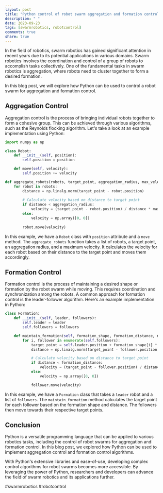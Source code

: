 ```yaml
---
layout: post
title: "Python control of robot swarm aggregation and formation control"
description: " "
date: 2023-09-23
tags: [swarmrobotics, robotcontrol]
comments: true
share: true
---
```


In the field of robotics, swarm robotics has gained significant attention in recent years due to its potential applications in various domains. Swarm robotics involves the coordination and control of a group of robots to accomplish tasks collectively. One of the fundamental tasks in swarm robotics is aggregation, where robots need to cluster together to form a desired formation.

In this blog post, we will explore how Python can be used to control a robot swarm for aggregation and formation control.

## Aggregation Control

Aggregation control is the process of bringing individual robots together to form a cohesive group. This can be achieved through various algorithms, such as the Reynolds flocking algorithm. Let's take a look at an example implementation using Python:

```python
import numpy as np

class Robot:
    def __init__(self, position):
        self.position = position

    def move(self, velocity):
        self.position += velocity

def aggregate_robots(robots, target_point, aggregation_radius, max_velocity):
    for robot in robots:
        distance = np.linalg.norm(target_point - robot.position)
        
        # Calculate velocity based on distance to target point
        if distance < aggregation_radius:
            velocity = (target_point - robot.position) / distance * max_velocity
        else:
            velocity = np.array([0, 0])
        
        robot.move(velocity)
```

In this example, we have a `Robot` class with `position` attribute and a `move` method. The `aggregate_robots` function takes a list of robots, a target point, an aggregation radius, and a maximum velocity. It calculates the velocity for each robot based on their distance to the target point and moves them accordingly.

## Formation Control

Formation control is the process of maintaining a desired shape or formation by the robot swarm while moving. This requires coordination and synchronization among the robots. A common approach for formation control is the leader-follower algorithm. Here's an example implementation in Python:

```python
class Formation:
    def __init__(self, leader, followers):
        self.leader = leader
        self.followers = followers

    def maintain_formation(self, formation_shape, formation_distance, max_velocity):
        for i, follower in enumerate(self.followers):
            target_point = self.leader.position + formation_shape[i] * formation_distance
            distance = np.linalg.norm(target_point - follower.position)

            # Calculate velocity based on distance to target point
            if distance < formation_distance:
                velocity = (target_point - follower.position) / distance * max_velocity
            else:
                velocity = np.array([0, 0])

            follower.move(velocity)
```

In this example, we have a `Formation` class that takes a `leader` robot and a list of `followers`. The `maintain_formation` method calculates the target point for each follower based on the formation shape and distance. The followers then move towards their respective target points.

## Conclusion

Python is a versatile programming language that can be applied to various robotics tasks, including the control of robot swarms for aggregation and formation control. In this blog post, we explored how Python can be used to implement aggregation control and formation control algorithms.

With Python's extensive libraries and ease-of-use, developing complex control algorithms for robot swarms becomes more accessible. By leveraging the power of Python, researchers and developers can advance the field of swarm robotics and its applications further.

#swarmrobotics #robotcontrol